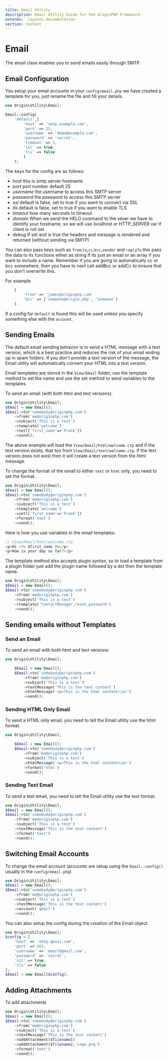 ```yaml
---
title: Email Utility
description: Email Utility Guide for the OriginPHP Framework
extends: _layouts.documentation
section: content
---
```

# Email

The email class enables you to send emails easily through SMTP.


## Email Configuration

You setup your email accounts in your `config/email.php` we have created a template for you, just rename the file and fill your details.

```php
use Origin\Utility\Email;

Email::config(
    'default',[
        'host' => 'smtp.example.com',
        'port' => 25,
        'username' => 'demo@example.com',
        'password' => 'secret',
        'timeout' => 5,
        'ssl' => true,
        'tls' => false
        ]
    );
```

The keys for the config are as follows:

- *host* this is smtp server hostname
- *port* port number default 25
- *username* the username to access this SMTP server
- *password* the password to access this SMTP server
- *ssl* default is false, set to true if you want to connect via SSL
- *tls* default is false, set to true if you want to enable TLS
- *timeout* how many seconds to timeout
- *domain* When we send the HELO command to the sever we have to identify your hostname, so we will use localhost or HTTP_SERVER var if client is not set.
- *debug* If set and is true the headers and message is rendered and returned (without sending via SMTP)

You can also pass keys such as `from`,`to`,`cc`,`bcc`,`sender` and `replyTo` this pass the data to its functions either as string if its just an email or an array if you want to include a name. Remember if you are going to automatically cc or bcc somewhere, then you have to next call addBcc or addCc to ensure that you don't overwrite this.

For example

```php
    [
        'from' => 'james@originphp.com'
        'bcc' => ['someone@origin.php', 'Someone']
    ]
```

If a config for `default` is found this will be used unless you specify something else with the `account`.

## Sending Emails

The default email sending behavior is to send a HTML message with a text version, which is a best practice and reduces the risk of your email ending up in spam folders. If you don't provide a text version of the message, the Email utility will automatically convert your HTML into a text version.

Email templates are stored in the `View/Email` folder, use the template method to set the name and use the set method to send variables to the templates.

To send an email (with both html and text versions):

```php
use Origin\Utility\Email;
$Email = new Email();
$Email->to('somebody@originphp.com')
    ->from('me@originphp.com')
    ->subject('This is a test')
    ->template('welcome')
    ->set(['first_name'=>'Frank'])
    ->send();
```

The above example will load the `View/Email/html/welcome.ctp` and if the text version exists, that too from `View/Email/text/welcome.ctp`. If the text version does not exist then it will create a text version from the html message.

To change the format of the email to either `text` or `html` only, you need to set the format.

```php
use Origin\Utility\Email;
$Email = new Email();
$Email->to('somebody@originphp.com')
    ->from('me@originphp.com')
    ->subject('This is a test')
    ->template('welcome')
    ->set(['first_name'=>'Frank'])
    ->format('text')
    ->send();
```

Here is how you use variables in the email templates:

```php
// View/Email/html/welcome.ctp
<p>Hi <?= $first_name ?></p>
<p>How is your day so far?</p>
```

The template method also accepts plugin syntax, so to load a template from a plugin  folder just add the plugin name followed by a dot then the template name.

```php
use Origin\Utility\Email;
$Email = new Email();
$Email->to('somebody@originphp.com')
    ->from('me@originphp.com')
    ->subject('This is a test')
    ->template('ContactManager.reset_password')
    ->send();
```


## Sending emails without Templates

### Send an Email

To send an email with both html and text versions:

```php
use Origin\Utility\Email;

    $Email = new Email();
    $Email->to('somebody@originphp.com')
        ->from('me@originphp.com')
        ->subject('This is a test')
        ->textMessage('This is the text content')
        ->htmlMessage('<p>This is the html content</p>')
        ->send();
```

### Sending HTML Only Email

To send a HTML only email, you need to tell the Email utility use the html format.

```php
use Origin\Utility\Email;

    $Email = new Email();
    $Email->to('somebody@originphp.com')
        ->from('me@originphp.com')
        ->subject('This is a test')
        ->htmlMessage('<p>This is the html content</p>')
        ->format('html')
        ->send();
```

### Sending Text Email

To send a text email, you need to tell the Email utility use the text format.

```php
use Origin\Utility\Email;
$Email = new Email();
$Email->to('somebody@originphp.com')
    ->from('me@originphp.com')
    ->subject('This is a test')
    ->textMessage('This is the text content')
    ->format('text')
    ->send();
```

## Switching Email Accounts

To change the email account (accounts are setup using the `Email::config()` usually in the `config/email.php`)

```php
use Origin\Utility\Email;
$Email = new Email();
$Email->to('somebody@originphp.com')
    ->from('me@originphp.com')
    ->subject('This is a test')
    ->textMessage('This is the text content')
    ->account('gmail')
    ->send();
```

You can also setup the config during the creation of the Email object.

```php
use Origin\Utility\Email;
$config = [ 
    'host' => 'smtp.gmail.com',
    'port' => 465,
    'username' => 'email@gmail.com',
    'password' => 'secret',
    'ssl' => true,
    'tls' => false
];
$Email = new Email($config);
```

## Adding Attachments

To add attachments

```php
use Origin\Utility\Email;
$Email = new Email();
$Email->to('somebody@originphp.com')
    ->from('me@originphp.com')
    ->subject('This is a test')
    ->textMessage('This is the text content')
    ->addAttachment($filename1)
    ->addAttachment($filename2,'Logo.png')
    ->format('text')
    ->send();
```

